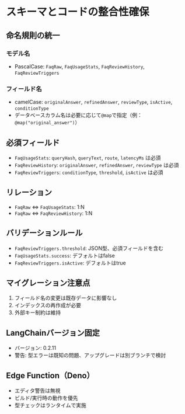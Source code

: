 # スキーマとコードの整合性確保

## 命名規則の統一

### モデル名
- PascalCase: `FaqRaw`, `FaqUsageStats`, `FaqReviewHistory`, `FaqReviewTriggers`

### フィールド名
- camelCase: `originalAnswer`, `refinedAnswer`, `reviewType`, `isActive`, `conditionType`
- データベースカラム名は必要に応じて`@map`で指定（例：`@map("original_answer")`）

## 必須フィールド
- `FaqUsageStats`: `queryHash`, `queryText`, `route`, `latencyMs` は必須
- `FaqReviewHistory`: `originalAnswer`, `refinedAnswer`, `reviewType` は必須
- `FaqReviewTriggers`: `conditionType`, `threshold`, `isActive` は必須

## リレーション
- `FaqRaw` ⇔ `FaqUsageStats`: 1:N
- `FaqRaw` ⇔ `FaqReviewHistory`: 1:N

## バリデーションルール
- `FaqReviewTriggers.threshold`: JSON型、必須フィールドを含む
- `FaqUsageStats.success`: デフォルトはfalse
- `FaqReviewTriggers.isActive`: デフォルトはtrue

## マイグレーション注意点
1. フィールド名の変更は既存データに影響なし
2. インデックスの再作成が必要
3. 外部キー制約は維持

## LangChainバージョン固定
- バージョン: 0.2.11
- 警告: 型エラーは既知の問題、アップグレードは別ブランチで検討

## Edge Function（Deno）
- エディタ警告は無視
- ビルド/実行時の動作を優先
- 型チェックはランタイムで実施 